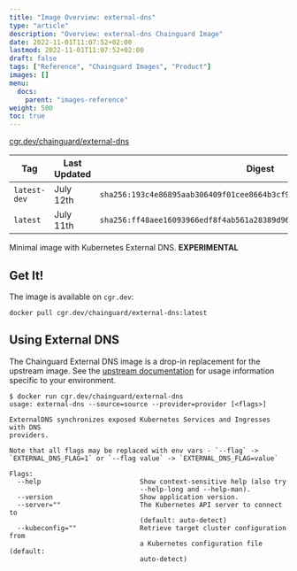 ```yaml
---
title: "Image Overview: external-dns"
type: "article"
description: "Overview: external-dns Chainguard Image"
date: 2022-11-01T11:07:52+02:00
lastmod: 2022-11-01T11:07:52+02:00
draft: false
tags: ["Reference", "Chainguard Images", "Product"]
images: []
menu:
  docs:
    parent: "images-reference"
weight: 500
toc: true
---
```


[cgr.dev/chainguard/external-dns](https://github.com/chainguard-images/images/tree/main/images/external-dns)

| Tag          | Last Updated | Digest                                                                    |
|--------------|--------------|---------------------------------------------------------------------------|
| `latest-dev` | July 12th    | `sha256:193c4e86895aab306409f01cee8664b3cf9d0fb0e5b8d9d2cd0c57d16f863150` |
| `latest`     | July 11th    | `sha256:ff48aee16093966edf8f4ab561a28389d9629a41b1a67b7940f91228dfd29625` |



Minimal image with Kubernetes External DNS. **EXPERIMENTAL**

## Get It!

The image is available on `cgr.dev`:

```
docker pull cgr.dev/chainguard/external-dns:latest
```

## Using External DNS

The Chainguard External DNS image is a drop-in replacement for the upstream image.
See the [upstream documentation](https://github.com/kubernetes-sigs/external-dns) for usage information specific to your environment.

```shell
$ docker run cgr.dev/chainguard/external-dns
usage: external-dns --source=source --provider=provider [<flags>]

ExternalDNS synchronizes exposed Kubernetes Services and Ingresses with DNS
providers.

Note that all flags may be replaced with env vars - `--flag` ->
`EXTERNAL_DNS_FLAG=1` or `--flag value` -> `EXTERNAL_DNS_FLAG=value`

Flags:
  --help                         Show context-sensitive help (also try
                                 --help-long and --help-man).
  --version                      Show application version.
  --server=""                    The Kubernetes API server to connect to
                                 (default: auto-detect)
  --kubeconfig=""                Retrieve target cluster configuration from
                                 a Kubernetes configuration file (default:
                                 auto-detect)
```
